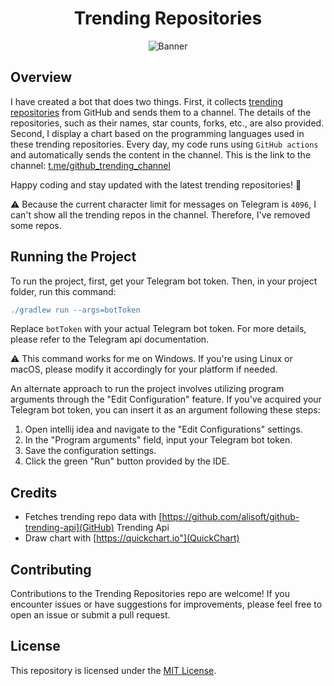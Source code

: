 <div align="center">
  <h1>Trending Repositories</h1>
  <img src="https://github.com/alidehkhodaei/trending-repositories/blob/main/images/banner.png" alt="Banner">
</div>

## Overview

I have created a bot that does two things. First, it collects 
<a href="https://github.com/trending" >trending repositories</a> from GitHub and
sends them to a channel. The details of the repositories, such as their names,
star counts, forks, etc., are also provided. Second, I display a chart based on
the programming languages used in these trending repositories. Every day, my
code runs using `GitHub actions` and automatically sends the content in the
channel.  This is the link to the channel: 
<a href="https://t.me/github_trending_channel" target="_blank">t.me/github_trending_channel</a>

Happy coding and stay updated with the latest trending repositories! 🚀

⚠️ Because the current character limit for messages on Telegram is `4096`, I
can't show all the trending repos in the channel. Therefore, I've removed some
repos.

## Running the Project

To run the project, first, get your Telegram bot token. Then, in your project
folder, run this command:

```gradle
./gradlew run --args=botToken
```
Replace `botToken` with your actual Telegram bot token. For more details, please
refer to the Telegram api documentation.

⚠️ This command works for me on Windows. If you're using Linux or macOS, please
modify it accordingly for your platform if needed.

An alternate approach to run the project involves utilizing program arguments
through the "Edit Configuration" feature. If you've acquired your Telegram bot
token, you can insert it as an argument following these steps:

1. Open intellij idea and navigate to the "Edit Configurations" settings.
2. In the "Program arguments" field, input your Telegram bot token.
3. Save the configuration settings.
4. Click the green "Run" button provided by the IDE.

## Credits

- Fetches trending repo data with
  [https://github.com/alisoft/github-trending-api](GitHub) Trending Api
- Draw chart with [https://quickchart.io"](QuickChart)
                                                
## Contributing

Contributions to the Trending Repositories repo are welcome! If you encounter
issues or have suggestions for improvements, please feel free to open an issue
or submit a pull request.

## License
This repository is licensed under the [MIT License](https://choosealicense.com/licenses/mit/).
